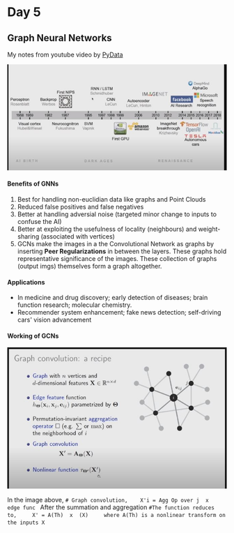 # Day 5
## Graph Neural Networks
My notes from youtube video by [PyData](https://www.youtube.com/watch?v=b187J4ndZWY)

![Timeline of AI](https://github.com/tanyajainC137/100-Days-of-ML/blob/master/AI%20timeline.JPG)

#### Benefits of GNNs
1. Best for handling non-euclidian data like graphs and Point Clouds
1. Reduced false positives and false negatives
2. Better at handling adversial noise (targeted minor change to inputs to confuse the AI)
3. Better at exploiting the usefulness of locality (neighbours) and weight-sharing (associated with vertices)
4. GCNs make the images in a the Convolutional Network as graphs by inserting **Peer Regularizations** in between the layers. These graphs hold representative significance of the images. These collection of graphs (output imgs) themselves form a graph altogether.

#### Applications
* In medicine and drug discovery; early detection of diseases; brain function research; molecular chemistry.
* Recommender system enhancement; fake news detection; self-driving cars' vision advancement

#### Working of GCNs

![Graph convolution](https://github.com/tanyajainC137/100-Days-of-ML/blob/master/GNN%20math.JPG)

In the image above, 
        `# Graph convolution,    X'i = Agg Op over j  x  edge func `
After the summation and aggregation
        `#The function reduces to,     X' = A(Th)  x  (X)     where A(Th) is a nonlinear transform on the inputs X`
        
